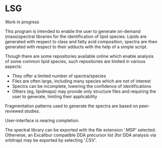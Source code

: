 # LSG
Work in progress

This program is intended to enable the user to generate on-demand (mass)spectral libraries for the identification of lipid species.
Lipids are generated with respect to class and fatty acid composition, spectra are then generated with respect to their adducts with the help of a simple script.

Though there are some repositories available online which enable analysis of some common lipid species, such repositories are limited in various aspects:
* They offer a limited number of spectra/species
* Files are often large, including many species which are not of interest
* Spectra can be incomplete, lowering the confidence of identifications
* Others (eg, lipidmaps) may provide only structure files and requiring the user to generate, limiting their applicability

Fragmentation patterns used to generate the spectra are based on peer-reviewed studies.

User-interface is nearing completion.

The spectral library can be exported with the file extension '.MSP' selected.
Otherwise, an Excalibur compatible DDA precursor list (for DDA analysis via orbitrap) may be exported by selecting '.CSV'.
